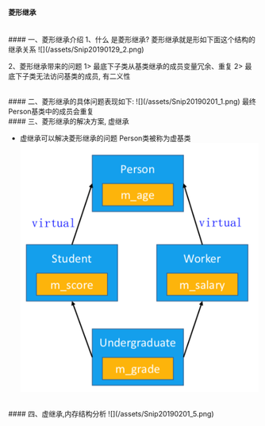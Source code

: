 #### 菱形继承



<br>
#### 一、菱形继承介绍
1、什么 是菱形继承? 
菱形继承就是形如下面这个结构的继承关系
![](/assets/Snip20190129_2.png)

2、菱形继承带来的问题
1> 最底下子类从基类继承的成员变量冗余、重复
2> 最底下子类无法访问基类的成员, 有二义性



<br>
#### 二、菱形继承的具体问题表现如下:
![](/assets/Snip20190201_1.png)
最终Person基类中的成员会重复

 
 
 
 
 <br>
#### 三、菱形继承的解决方案, 虚继承

- 虚继承可以解决菱形继承的问题
Person类被称为虚基类
![](/assets/Snip20190201_2.png)





<br>
#### 四、虚继承,内存结构分析
![](/assets/Snip20190201_5.png)